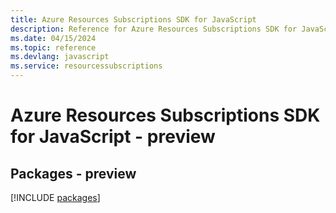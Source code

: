 ```yaml
---
title: Azure Resources Subscriptions SDK for JavaScript
description: Reference for Azure Resources Subscriptions SDK for JavaScript
ms.date: 04/15/2024
ms.topic: reference
ms.devlang: javascript
ms.service: resourcessubscriptions
---
```

# Azure Resources Subscriptions SDK for JavaScript - preview
## Packages - preview
[!INCLUDE [packages](resources-subscriptions-index.md)]
